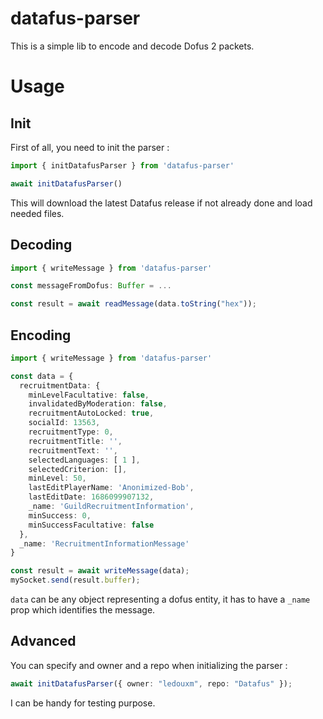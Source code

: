 # datafus-parser

This is a simple lib to encode and decode Dofus 2 packets.

# Usage

## Init

First of all, you need to init the parser :
```ts
import { initDatafusParser } from 'datafus-parser'

await initDatafusParser()
```
This will download the latest Datafus release if not already done and load needed files.

## Decoding
```ts
import { writeMessage } from 'datafus-parser'

const messageFromDofus: Buffer = ...

const result = await readMessage(data.toString("hex"));
```

## Encoding
```ts
import { writeMessage } from 'datafus-parser'

const data = {
  recruitmentData: {
    minLevelFacultative: false,
    invalidatedByModeration: false,
    recruitmentAutoLocked: true,
    socialId: 13563,
    recruitmentType: 0,
    recruitmentTitle: '',
    recruitmentText: '',
    selectedLanguages: [ 1 ],
    selectedCriterion: [],
    minLevel: 50,
    lastEditPlayerName: 'Anonimized-Bob',
    lastEditDate: 1686099907132,
    _name: 'GuildRecruitmentInformation',
    minSuccess: 0,
    minSuccessFacultative: false
  },
  _name: 'RecruitmentInformationMessage'
}

const result = await writeMessage(data);
mySocket.send(result.buffer);
```

`data` can be any object representing a dofus entity, it has to have a `_name` prop which identifies the message.

## Advanced

You can specify and owner and a repo when initializing the parser :
```ts
await initDatafusParser({ owner: "ledouxm", repo: "Datafus" });
```
I can be handy for testing purpose.
